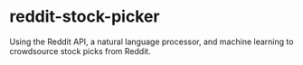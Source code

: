 # reddit-stock-picker
Using the Reddit API, a natural language processor, and machine learning to crowdsource stock picks from Reddit.

